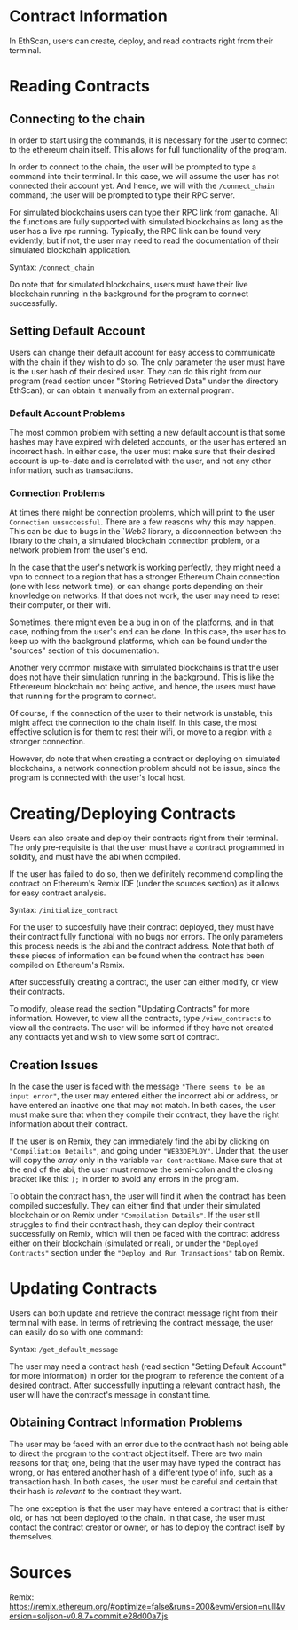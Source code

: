 # Contract Information

In EthScan, users can create, deploy, and read contracts right from their terminal. 

# Reading Contracts 

## Connecting to the chain 

In order to start using the commands, it is necessary for the user to connect to the ethereum chain itself. This allows for full functionality of the program. 

In order to connect to the chain, the user will be prompted to type a command into their terminal. In this case, we will assume the user has not connected their account yet. And hence, we will with the `/connect_chain` command, the user will be prompted to type their RPC server.

For simulated blockchains users can type their RPC link from ganache. All the functions are fully supported with simulated blockchains as long as the user has a live rpc running. Typically, the RPC link can be found very evidently, but if not, the user may need to read the documentation of their simulated blockchain application. 

Syntax: `/connect_chain`

Do note that for simulated blockchains, users must have their live blockchain running in the background for the program to connect successfully. 

## Setting Default Account

Users can change their default account for easy access to communicate with the chain if they wish to do so. The only parameter the user must have is the user hash of their desired user. They can do this right from our program (read section under "Storing Retrieved Data" under the directory EthScan), or can obtain it manually from an external program. 

### Default Account Problems

The most common problem with setting a new default account is that some hashes may have expired with deleted accounts, or the user has entered an incorrect hash. In either case, the user must make sure that their desired account is up-to-date and is correlated with the user, and not any other information, such as transactions.

### Connection Problems

At times there might be connection problems, which will print to the user `Connection unsuccessful`. There are a few reasons why this may happen. This can be due to bugs in the `*Web3* library, a disconnection between the library to the chain, a simulated blockchain connection problem, or a network problem from the user's end. 


In the case that the user's network is working perfectly, they might need a vpn to connect to a region that has a stronger Ethereum Chain connection (one with less network time), or can change ports depending on their knowledge on networks. If that does not work, the user may need to reset their computer, or their wifi.

Sometimes, there might even be a bug in on of the platforms, and in that case, nothing from the user's end can be done. In this case, the user has to keep up with the background platforms, which can be found under the "sources" section of this documentation.

Another very common mistake with simulated blockchains is that the user does not have their simulation running in the background. This is like the Etherereum blockchain not being active, and hence, the users must have that running for the program to connect.

Of course, if the connection of the user to their network is unstable, this might affect the connection to the chain itself. In this case, the most effective solution is for them to rest their wifi, or move to a region with a stronger connection. 

However, do note that when creating a contract or deploying on simulated blockchains, a network connection problem should not be issue, since the program is connected with the user's local host.


# Creating/Deploying Contracts 

Users can also create and deploy their contracts right from their terminal. The only pre-requisite is that the user must have a contract programmed in solidity, and must have the abi when compiled. 

If the user has failed to do so, then we definitely recommend compiling the contract on Ethereum's Remix IDE (under the sources section) as it allows for easy contract analysis.

Syntax: `/initialize_contract`

For the user to succesfully have their contract deployed, they must have their contract fully functional with no bugs nor errors. The only parameters this process needs is the abi and the contract address. Note that both of these pieces of information can be found when the contract has been compiled on Ethereum's Remix. 

After successfully creating a contract, the user can either modify, or view their contracts. 

To modify, please read the section "Updating Contracts" for more information. However, to view all the contracts, 
type `/view_contracts` to view all the contracts. The user will be informed if they have not created any contracts yet and wish to view some sort of contract.

## Creation Issues

In the case the user is faced with the message `"There seems to be an input error"`, the user may entered either the incorrect abi or address, or have entered an inactive one that may not match. In both cases, the user must make sure that when they compile their contract, they have the right information about their contract. 

If the user is on Remix, they can immediately find the abi by clicking on `"Compiliation Details"`, and going under `"WEB3DEPLOY"`. Under that, the user will copy the *array* only in the variable `var ContractName`. Make sure that at the end of the abi, the user must remove the semi-colon and the closing bracket like this: `);` in order to avoid any errors in the program.

To obtain the contract hash, the user will find it when the contract has been compiled succesfully. They can either find that under their simulated blockchain or on Remix under `"Compilation Details"`. If the user still struggles to find their contract hash, they can deploy their contract successfully on Remix, which will then be faced with the contract address either on their blockchain (simulated or real), or under the `"Deployed Contracts"` section under the `"Deploy and Run Transactions"` tab on Remix. 


# Updating Contracts

Users can both update and retrieve the contract message right from their terminal with ease. In terms of retrieving the contract message, the user can easily do so with one command:

Syntax: `/get_default_message`

The user may need a contract hash (read section "Setting Default Account" for more information) in order for the program to reference the content of a desired contract. After successfully inputting a relevant contract hash, the user will have the contract's message in constant time. 

## Obtaining Contract Information Problems 

The user may be faced with an error due to the contract hash not being able to direct the program to the contract object itself. There are two main reasons for that; one, being that the user may have typed the contract has wrong, or has entered another hash of a different type of info, such as a transaction hash. In both cases, the user must be careful and certain that their hash is *relevant* to the contract they want.

The one exception is that the user may have entered a contract that is either old, or has not been deployed to the chain. In that case, the user must contact the contract creator or owner, or has to deploy the contract iself by themselves.



# Sources

Remix: https://remix.ethereum.org/#optimize=false&runs=200&evmVersion=null&version=soljson-v0.8.7+commit.e28d00a7.js